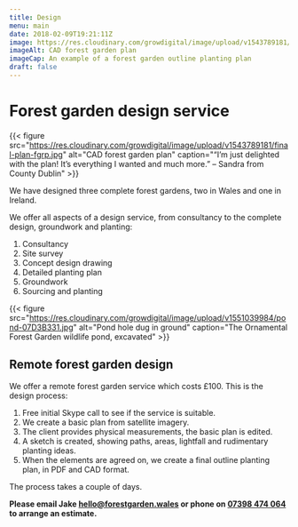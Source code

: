 ```yaml
---
title: Design
menu: main
date: 2018-02-09T19:21:11Z
image: https://res.cloudinary.com/growdigital/image/upload/v1543789181/final-plan-fgrp.jpg
imageAlt: CAD forest garden plan
imageCap: An example of a forest garden outline planting plan
draft: false
---
```


# Forest garden design service

{{< figure src="https://res.cloudinary.com/growdigital/image/upload/v1543789181/final-plan-fgrp.jpg" alt="CAD forest garden plan" caption="“I’m just delighted with the plan! It’s everything I wanted and much more.” – Sandra from County Dublin" >}}

We have designed three complete forest gardens, two in Wales and one in Ireland.

We offer all aspects of a design service, from consultancy to the complete design, groundwork and planting:

1. Consultancy
2. Site survey
3. Concept design drawing
4. Detailed planting plan
5. Groundwork
6. Sourcing and planting

{{< figure src="https://res.cloudinary.com/growdigital/image/upload/v1551039984/pond-07D3B331.jpg" alt="Pond hole dug in ground" caption="The Ornamental Forest Garden wildlife pond, excavated" >}}

## Remote forest garden design

We offer a remote forest garden service which costs £100. This is the design process:

1. Free initial Skype call to see if the service is suitable.
2. We create a basic plan from satellite imagery. 
3. The client provides physical measurements, the basic plan is edited.
4. A sketch is created, showing paths, areas, lightfall and rudimentary planting ideas.
5. When the elements are agreed on, we create a final outline planting plan, in PDF and CAD format.

The process takes a couple of days.


**Please email Jake [hello@forestgarden.wales](mailto:hello@forestgarden.wales) or phone on [07398&nbsp;474&nbsp;064](tel:+447398474064) to arrange an estimate.**
